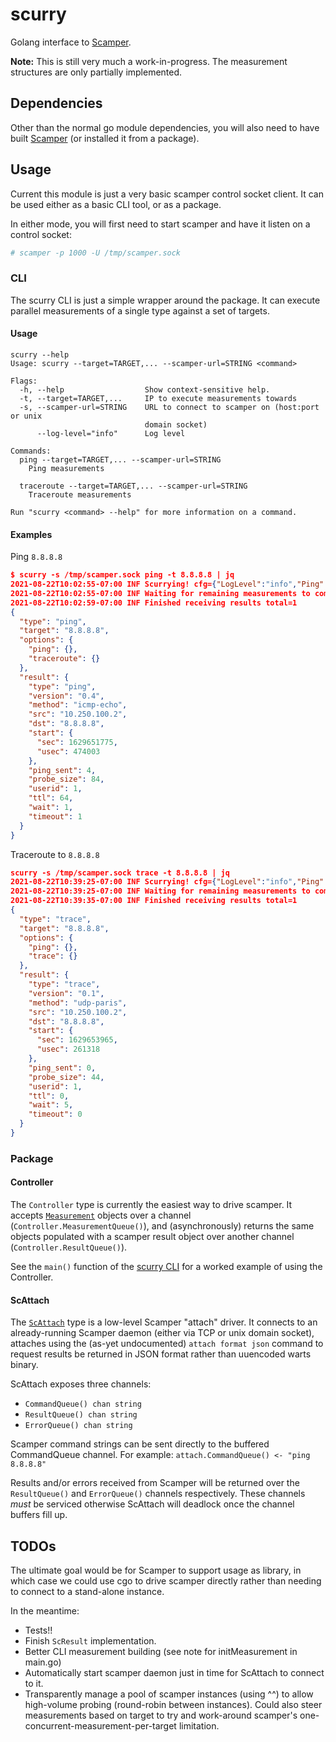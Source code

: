 # scurry
Golang interface to
[Scamper](https://www.caida.org/catalog/software/scamper/).

**Note:** This is still very much a work-in-progress. The measurement
structures are only partially implemented.

## Dependencies

Other than the normal go module dependencies, you will also need to have built
[Scamper](https://www.caida.org/catalog/software/scamper/) (or installed it from
a package).

## Usage

Current this module is just a very basic scamper control socket client. It can
be used either as a basic CLI tool, or as a package.

In either mode, you will first need to start scamper and have it listen on a
control socket:
```bash
# scamper -p 1000 -U /tmp/scamper.sock
```

### CLI

The scurry CLI is just a simple wrapper around the package. It can
execute parallel measurements of a single type against a set of
targets.

#### Usage

```
scurry --help
Usage: scurry --target=TARGET,... --scamper-url=STRING <command>

Flags:
  -h, --help                  Show context-sensitive help.
  -t, --target=TARGET,...     IP to execute measurements towards
  -s, --scamper-url=STRING    URL to connect to scamper on (host:port or unix
                              domain socket)
      --log-level="info"      Log level

Commands:
  ping --target=TARGET,... --scamper-url=STRING
    Ping measurements

  traceroute --target=TARGET,... --scamper-url=STRING
    Traceroute measurements

Run "scurry <command> --help" for more information on a command.
```

#### Examples

Ping `8.8.8.8`
```json
$ scurry -s /tmp/scamper.sock ping -t 8.8.8.8 | jq
2021-08-22T10:02:55-07:00 INF Scurrying! cfg={"LogLevel":"info","Ping":{},"ScamperURL":"/tmp/scamper.sock","Target":["8.8.8.8"],"Traceroute":{}}
2021-08-22T10:02:55-07:00 INF Waiting for remaining measurements to complete linger=60000 module=controller outstanding=1 package=scurry
2021-08-22T10:02:59-07:00 INF Finished receiving results total=1
{
  "type": "ping",
  "target": "8.8.8.8",
  "options": {
    "ping": {},
    "traceroute": {}
  },
  "result": {
    "type": "ping",
    "version": "0.4",
    "method": "icmp-echo",
    "src": "10.250.100.2",
    "dst": "8.8.8.8",
    "start": {
      "sec": 1629651775,
      "usec": 474003
    },
    "ping_sent": 4,
    "probe_size": 84,
    "userid": 1,
    "ttl": 64,
    "wait": 1,
    "timeout": 1
  }
}
```

Traceroute to `8.8.8.8`
```json
scurry -s /tmp/scamper.sock trace -t 8.8.8.8 | jq
2021-08-22T10:39:25-07:00 INF Scurrying! cfg={"LogLevel":"info","Ping":{},"ScamperURL":"/tmp/scamper.sock","Target":["8.8.8.8"],"Trace":{}}
2021-08-22T10:39:25-07:00 INF Waiting for remaining measurements to complete linger=60000 module=controller outstanding=1 package=scurry
2021-08-22T10:39:35-07:00 INF Finished receiving results total=1
{
  "type": "trace",
  "target": "8.8.8.8",
  "options": {
    "ping": {},
    "trace": {}
  },
  "result": {
    "type": "trace",
    "version": "0.1",
    "method": "udp-paris",
    "src": "10.250.100.2",
    "dst": "8.8.8.8",
    "start": {
      "sec": 1629653965,
      "usec": 261318
    },
    "ping_sent": 0,
    "probe_size": 44,
    "userid": 1,
    "ttl": 0,
    "wait": 5,
    "timeout": 0
  }
}
```

### Package

#### Controller

The `Controller` type is currently the easiest way to drive
scamper. It accepts [`Measurement`](./measurement.go) objects over a
channel (`Controller.MeasurementQueue()`), and (asynchronously)
returns the same objects populated with a scamper result object over
another channel (`Controller.ResultQueue()`).

See the `main()` function of the [scurry CLI](./cmd/scurry/main.go)
for a worked example of using the Controller.

#### ScAttach

The [`ScAttach`](./attach.go) type is a low-level Scamper "attach"
driver. It connects to an already-running Scamper daemon (either via
TCP or unix domain socket), attaches using the (as-yet undocumented)
`attach format json` command to request results be returned in JSON
format rather than uuencoded warts binary.

ScAttach exposes three channels:
 - `CommandQueue() chan string`
 - `ResultQueue() chan string`
 - `ErrorQueue() chan string`

Scamper command strings can be sent directly to the buffered CommandQueue
channel. For example: `attach.CommandQueue() <- "ping 8.8.8.8"`

Results and/or errors received from Scamper will be returned over the
`ResultQueue()` and `ErrorQueue()` channels respectively. These
channels _must_ be serviced otherwise ScAttach will deadlock once the
channel buffers fill up.

## TODOs

The ultimate goal would be for Scamper to support usage as library,
in which case we could use cgo to drive scamper directly rather than
needing to connect to a stand-alone instance.

In the meantime:
 - Tests!!
 - Finish `ScResult` implementation.
 - Better CLI measurement building (see note for initMeasurement in main.go)
 - Automatically start scamper daemon just in time for ScAttach to
   connect to it.
 - Transparently manage a pool of scamper instances (using ^^) to
   allow high-volume probing (round-robin between instances). Could
   also steer measurements based on target to try and work-around
   scamper's one-concurrent-measurement-per-target limitation.
